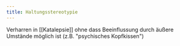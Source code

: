 ```yaml
---
title: Haltungsstereotypie
---
```

Verharren in [[Katalepsie]] ohne dass Beeinflussung durch äußere Umstände möglich ist (z.B. "psychisches Kopfkissen")